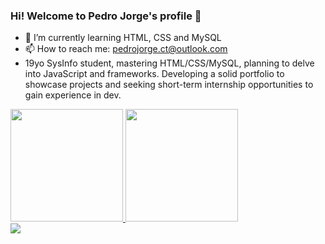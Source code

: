 ### Hi! Welcome to Pedro Jorge's profile 👋

- 🌱 I’m currently learning HTML, CSS and MySQL
- 📫 How to reach me: pedrojorge.ct@outlook.com
- 19yo SysInfo student, mastering HTML/CSS/MySQL, planning to delve into JavaScript and frameworks. Developing a solid portfolio to showcase projects and seeking short-term internship opportunities to gain experience in dev.

<div align="left" target="_blank">
  <a href="https://github.com/anuraghazra/github-readme-stats" target="_blank"> <img height="180em" src="https://github-readme-stats.vercel.app/api?username=pedrkw&show_icons=True&theme=dark&include_all_commits=true&count_private=true"/> </a>
  <a href="https://github.com/anuraghazra/github-readme-stats" target="_blank"> <img height="180em" src="https://github-readme-stats.vercel.app/api/top-langs/?username=pedrkw&layout=compact&langs_count=6&theme=dark"/> </a>
  </div>

<div> 
  <a href="https://www.instagram.com/pedroj.rs/" target="_blank"><img src="https://img.shields.io/badge/-Instagram-%23E4405F?style=for-the-badge&logo=instagram&logoColor=white" target="_blank"></a>
  </div>
